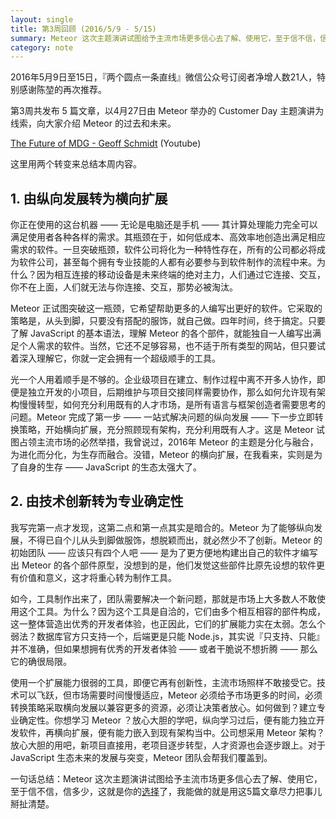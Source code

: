 ```yaml
---
layout: single
title: 第3周回顾 (2016/5/9 - 5/15)
summary: Meteor 这次主题演讲试图给予主流市场更多信心去了解、使用它，至于信不信，信多少，这就是你的选择了，我能做的就是用这5篇文章尽力把事儿掰扯清楚。
category: note
---
```


2016年5月9日至15日，『两个圆点一条直线』微信公众号订阅者净增人数21人，特别感谢陈堃的再次推荐。

第3周共发布 5 篇文章，以4月27日由 Meteor 举办的 Customer Day 主题演讲为线索，向大家介绍 Meteor 的过去和未来。

[The Future of MDG - Geoff Schmidt](https://www.youtube.com/watch?v=SFOnKtaeps0) (Youtube)

这里用两个转变来总结本周内容。

## 1. 由纵向发展转为横向扩展

你正在使用的这台机器 —— 无论是电脑还是手机 —— 其计算处理能力完全可以满足使用者各种各样的需求。其瓶颈在于，如何低成本、高效率地创造出满足相应需求的软件。一旦突破瓶颈，软件公司将化为一种特性存在，所有的公司都必将成为软件公司，甚至每个拥有专业技能的人都有必要参与到软件制作的流程中来。为什么？因为相互连接的移动设备是未来终端的绝对主力，人们通过它连接、交互，你不在上面，人们就无法与你连接、交互，那势必被淘汰。

Meteor 正试图突破这一瓶颈，它希望帮助更多的人编写出更好的软件。它采取的策略是，从头到脚，只要没有搭配的服饰，就自己做。四年时间，终于搞定。只要了解 JavaScript 的基本语法，理解 Meteor 的各个部件，就能独自一人编写出满足个人需求的软件。当然，它还不足够容易，也不适于所有类型的网站，但只要试着深入理解它，你就一定会拥有一个超级顺手的工具。

光一个人用着顺手是不够的。企业级项目在建立、制作过程中离不开多人协作，即便是独立开发的小项目，后期维护与项目交接同样需要协作，那么如何允许现有架构慢慢转型，如何充分利用既有的人才市场，是所有语言与框架创造者需要思考的问题。Meteor 完成了第一步 —— 一站式解决问题的纵向发展 —— 下一步立即转换策略，开始横向扩展，充分照顾现有架构，充分利用既有人才。这是 Meteor 试图占领主流市场的必然举措，我曾说过，2016年 Meteor 的主题是分化与融合，为进化而分化，为生存而融合。没错，Meteor 的横向扩展，在我看来，实则是为了自身的生存 —— JavaScript 的生态太强大了。

## 2. 由技术创新转为专业确定性

我写完第一点才发现，这第二点和第一点其实是暗合的。Meteor 为了能够纵向发展，不得已自个儿从头到脚做服饰，想脱颖而出，就必然少不了创新。Meteor 的初始团队 —— 应该只有四个人吧 —— 是为了更方便地构建出自己的软件才编写出 Meteor 的各个部件原型，没想到的是，他们发觉这些部件比原先设想的软件更有价值和意义，这才将重心转为制作工具。

如今，工具制作出来了，团队需要解决一个新问题，那就是市场上大多数人不敢使用这个工具。为什么？因为这个工具是自洽的，它们由多个相互相容的部件构成，这一整体营造出优秀的开发者体验，也正因此，它们的扩展能力实在太弱。怎么个弱法？数据库官方只支持一个，后端更是只能 Node.js，其实说『只支持、只能』并不准确，但如果想拥有优秀的开发者体验 —— 或者干脆说不想折腾 —— 那么它的确很局限。

使用一个扩展能力很弱的工具，即便它再有创新性，主流市场照样不敢接受它。技术可以飞跃，但市场需要时间慢慢适应，Meteor 必须给予市场更多的时间，必须转换策略采取横向发展以兼容更多的资源，必须让决策者放心。如何做到？建立专业确定性。你想学习 Meteor ？放心大胆的学吧，纵向学习过后，便有能力独立开发软件，再横向扩展，便有能力嵌入到现有架构当中。公司想采用 Meteor 架构？放心大胆的用吧，新项目直接用，老项目逐步转型，人才资源也会逐步跟上。对于 JavaScript 生态未来的发展与突变，Meteor 团队会帮我们覆盖到。

一句话总结：Meteor 这次主题演讲试图给予主流市场更多信心去了解、使用它，至于信不信，信多少，这就是你的[选择](/note/choice.html)了，我能做的就是用这5篇文章尽力把事儿掰扯清楚。
